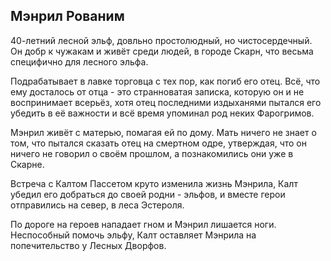 ##	Мэнрил Рованим
40-летний лесной эльф, довльно простолюдный, но чистосердечный. Он добр к чужакам и живёт среди людей, в городе Скарн, что весьма специфично для лесного эльфа.

Подрабатывает в лавке торговца с тех пор, как погиб его отец. Всё, что ему досталось от отца - это странноватая записка, которую он и не воспринимает всерьёз, хотя отец последними издыханями пытался его убедить в её важности и всё время упоминал род неких Фарогримов.

Мэнрил живёт с матерью, помагая ей по дому. Мать ничего не знает о том, что пытался сказать отец на смертном одре, утверждая, что он ничего не говорил о своём прошлом, а познакомились они уже в Скарне.

Встреча с Калтом Пассетом круто изменила жизнь Мэнрила, Калт убедил его добраться до своей родни - эльфов, и вместе герои отправились на север, в леса Эстероля.

По дороге на героев нападает гном и Мэнрил лишается ноги. Неспособный помочь эльфу, Калт оставляет Мэнрила на попечительство у Лесных Дворфов.
